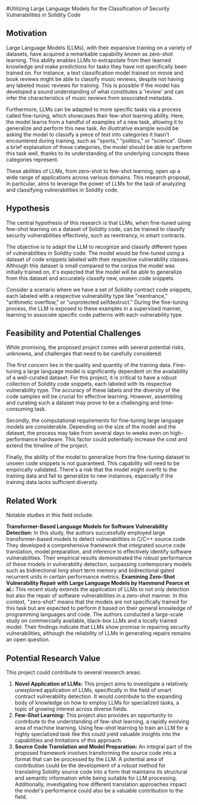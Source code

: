 #Utilizing Large Language Models for the Classification of Security Vulnerabilities in Solidity Code

## Motivation 
Large Language Models (LLMs), with their expansive training on a variety of datasets, have acquired a remarkable capability known as zero-shot learning. This ability enables LLMs to extrapolate from their learned knowledge and make predictions for tasks they have not specifically been trained on. For instance, a text classification model trained on movie and book reviews might be able to classify music reviews, despite not having any labeled music reviews for training. This is possible if the model has developed a sound understanding of what constitutes a 'review' and can infer the characteristics of music reviews from associated metadata.

Furthermore, LLMs can be adapted to more specific tasks via a process called fine-tuning, which showcases their few-shot learning ability. Here, the model learns from a handful of examples of a new task, allowing it to generalize and perform this new task. An illustrative example would be asking the model to classify a piece of text into categories it hasn't encountered during training, such as "sports," "politics," or "science". Given a brief explanation of these categories, the model should be able to perform this task well, thanks to its understanding of the underlying concepts these categories represent.

These abilities of LLMs, from zero-shot to few-shot learning, open up a wide range of applications across various domains. This research proposal, in particular, aims to leverage the power of LLMs for the task of analyzing and classifying vulnerabilities in Solidity code.

## Hypothesis

The central hypothesis of this research is that LLMs, when fine-tuned using few-shot learning on a dataset of Solidity code, can be trained to classify security vulnerabilities effectively, such as reentrancy, in smart contracts.

The objective is to adapt the LLM to recognize and classify different types of vulnerabilities in Solidity code. The model would be fine-tuned using a dataset of code snippets labeled with their respective vulnerability classes. Although this dataset is small compared to the corpus the model was initially trained on, it's expected that the model will be able to generalize from this dataset and accurately classify new, unseen code snippets.

Consider a scenario where we have a set of Solidity contract code snippets, each labeled with a respective vulnerability type like "reentrance," "arithmetic overflow," or "unprotected selfdestruct." During the fine-tuning process, the LLM is exposed to these examples in a supervised manner, learning to associate specific code patterns with each vulnerability type.


## Feasibility and Potential Challenges

While promising, the proposed project comes with several potential risks, unknowns, and challenges that need to be carefully considered.

The first concern lies in the quality and quantity of the training data. Fine-tuning a large language model is significantly dependent on the availability of a well-curated dataset. For this project, it is critical to have a robust collection of Solidity code snippets, each labeled with its respective vulnerability type. The accuracy of these labels and the diversity of the code samples will be crucial for effective learning. However, assembling and curating such a dataset may prove to be a challenging and time-consuming task.

Secondly, the computational requirements for fine-tuning large language models are considerable. Depending on the size of the model and the dataset, the process may take from several days to weeks even on high-performance hardware. This factor could potentially increase the cost and extend the timeline of the project.

Finally, the ability of the model to generalize from the fine-tuning dataset to unseen code snippets is not guaranteed. This capability will need to be empirically validated. There's a risk that the model might overfit to the training data and fail to generalize to new instances, especially if the training data lacks sufficient diversity.

## Related Work

Notable studies in this field include:

**Transformer-Based Language Models for Software Vulnerability Detection:** In this study, the authors successfully employed large transformer-based models to detect vulnerabilities in C/C++ source code. They developed a comprehensive framework that integrated source code translation, model preparation, and inference to effectively identify software vulnerabilities. Their empirical results demonstrated the robust performance of these models in vulnerability detection, surpassing contemporary models such as bidirectional long short term memory and bidirectional gated recurrent units in certain performance metrics.
**Examining Zero-Shot Vulnerability Repair with Large Language Models by Hammond Pearce et al.:** This recent study extends the application of LLMs to not only detection but also the repair of software vulnerabilities in a zero-shot manner. In this context, "zero-shot" means that the models are not specifically trained for this task but are expected to perform it based on their general knowledge of programming languages and code. The authors conducted a large-scale study on commercially available, black-box LLMs and a locally trained model. Their findings indicate that LLMs show promise in repairing security vulnerabilities, although the reliability of LLMs in generating repairs remains an open question.
​
## Potential Research Value

This project could contribute to several research areas:

1.  **Novel Application of LLMs:** This project aims to investigate a relatively unexplored application of LLMs, specifically in the field of smart contract vulnerability detection. It would contribute to the expanding body of knowledge on how to employ LLMs for specialized tasks, a topic of growing interest across diverse fields.
2.  **Few-Shot Learning:** This project also provides an opportunity to contribute to the understanding of few-shot learning, a rapidly evolving area of machine learning. Using few-shot learning to train an LLM for a highly specialized task like this could yield valuable insights into the capabilities and limitations of this approach.
3.  **Source Code Translation and Model Preparation:** An integral part of the proposed framework involves transforming the source code into a format that can be processed by the LLM. A potential area of contribution could be the development of a robust method for translating Solidity source code into a form that maintains its structural and semantic information while being suitable for LLM processing. Additionally, investigating how different translation approaches impact the model's performance could also be a valuable contribution to the field.
